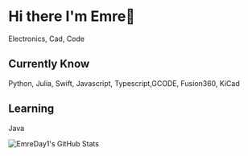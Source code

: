 #  Hi there I'm Emre👋

Electronics, Cad, Code

## Currently Know
Python, Julia, Swift, Javascript, Typescript,GCODE, Fusion360, KiCad

## Learning
Java


<img src="https://github-readme-stats.vercel.app/api?username=EmreDay1&theme=default&show_icons=true&hide_border=true&count_private=true" alt="EmreDay1's GitHub Stats" />
